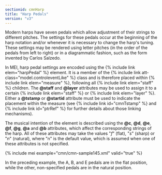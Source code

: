 ```yaml
---
sectionid: cmnHarp
title: "Harp Pedals"
version: "v3"
---
```


Modern harps have seven pedals which allow adjustment of their strings to different pitches. The settings for these pedals occur at the beginning of the harp notation and/or whenever it is necessary to change the harp's tuning. These settings may be rendered using letter pitches (in the order of the pedals from left to right) or in a diagrammatic fashion, such as the form invented by Carlos Salzedo.

In MEI, harp pedal settings are encoded using the {% include link elem="harpPedal" %} element. It is a member of the {% include link att-class="model.controleventLike" %} class and is therefore placed within {% include link elem="measure" %}, following all {% include link elem="staff" %} children. The **@staff** and **@layer** attributes may be used to assign it to a certain {% include link elem="staff" %} or {% include link elem="layer" %}. Either a **@tstamp** or **@startid** attribute must be used to indicate the placement within the measure (see {% include link id="cmnTstamp" %} and {% include link id="ptrRef" %} for further details about those linking mechanisms).

The musical intention of the element is described using the **@c**, **@d**, **@e**, **@f**, **@g**, **@a** and **@b** attributes, which affect the corresponding strings of the harp. All of these attributes may take the values "*f*" (flat), "*s*" (sharp) or "*n*" (natural), where "n" is the default value, which is assumed when one of these attributes is not specified.

{% include mei example="cmn/cmn-sample145.xml" valid="true" %}

In the preceding example, the A, B, and E pedals are in the flat position, while the other, non-specified pedals are in the natural position.
